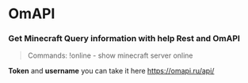 # OmAPI
### Get Minecraft Query information with help Rest and OmAPI

> Commands:
>  !online - show minecraft server online

**Token** and **username** you can take it here https://omapi.ru/api/

